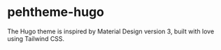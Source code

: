 # pehtheme-hugo
The Hugo theme is inspired by Material Design version 3, built with love using Tailwind CSS.
